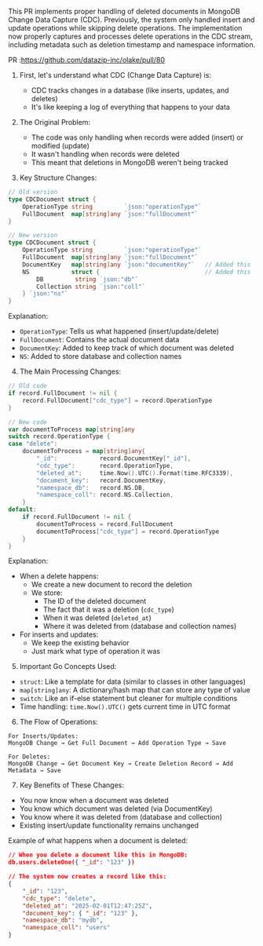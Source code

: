 This PR implements proper handling of deleted documents in MongoDB Change Data Capture (CDC). Previously, the system only handled insert and update operations while skipping delete operations. The implementation now properly captures and processes delete operations in the CDC stream, including metadata such as deletion timestamp and namespace information.

PR :https://github.com/datazip-inc/olake/pull/80

1. First, let's understand what CDC (Change Data Capture) is:
   - CDC tracks changes in a database (like inserts, updates, and deletes)
   - It's like keeping a log of everything that happens to your data

2. The Original Problem:
   - The code was only handling when records were added (insert) or modified (update)
   - It wasn't handling when records were deleted
   - This meant that deletions in MongoDB weren't being tracked

3. Key Structure Changes:
```go
// Old version
type CDCDocument struct {
    OperationType string         `json:"operationType"`
    FullDocument  map[string]any `json:"fullDocument"`
}

// New version
type CDCDocument struct {
    OperationType string         `json:"operationType"`
    FullDocument  map[string]any `json:"fullDocument"`
    DocumentKey   map[string]any `json:"documentKey"`   // Added this
    NS            struct {                              // Added this
        DB         string `json:"db"`
        Collection string `json:"coll"`
    } `json:"ns"`
}
```
Explanation:
- `OperationType`: Tells us what happened (insert/update/delete)
- `FullDocument`: Contains the actual document data
- `DocumentKey`: Added to keep track of which document was deleted
- `NS`: Added to store database and collection names

4. The Main Processing Changes:
```go
// Old code
if record.FullDocument != nil {
    record.FullDocument["cdc_type"] = record.OperationType
}

// New code
var documentToProcess map[string]any
switch record.OperationType {
case "delete":
    documentToProcess = map[string]any{
        "_id":            record.DocumentKey["_id"],
        "cdc_type":       record.OperationType,
        "deleted_at":     time.Now().UTC().Format(time.RFC3339),
        "document_key":   record.DocumentKey,
        "namespace_db":   record.NS.DB,
        "namespace_coll": record.NS.Collection,
    }
default:
    if record.FullDocument != nil {
        documentToProcess = record.FullDocument
        documentToProcess["cdc_type"] = record.OperationType
    }
}
```
Explanation:
- When a delete happens:
  - We create a new document to record the deletion
  - We store:
    - The ID of the deleted document
    - The fact that it was a deletion (`cdc_type`)
    - When it was deleted (`deleted_at`)
    - Where it was deleted from (database and collection names)
- For inserts and updates:
  - We keep the existing behavior
  - Just mark what type of operation it was

5. Important Go Concepts Used:
- `struct`: Like a template for data (similar to classes in other languages)
- `map[string]any`: A dictionary/hash map that can store any type of value
- `switch`: Like an if-else statement but cleaner for multiple conditions
- Time handling: `time.Now().UTC()` gets current time in UTC format

6. The Flow of Operations:
```
For Inserts/Updates:
MongoDB Change → Get Full Document → Add Operation Type → Save

For Deletes:
MongoDB Change → Get Document Key → Create Deletion Record → Add Metadata → Save
```

7. Key Benefits of These Changes:
- You now know when a document was deleted
- You know which document was deleted (via DocumentKey)
- You know where it was deleted from (database and collection)
- Existing insert/update functionality remains unchanged

Example of what happens when a document is deleted:
```json
// When you delete a document like this in MongoDB:
db.users.deleteOne({ "_id": "123" })

// The system now creates a record like this:
{
    "_id": "123",
    "cdc_type": "delete",
    "deleted_at": "2025-02-01T12:47:25Z",
    "document_key": { "_id": "123" },
    "namespace_db": "mydb",
    "namespace_coll": "users"
}
```

